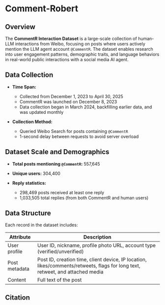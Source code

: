 # Comment-Robert

## Overview

The **CommentR Interaction Dataset** is a large-scale collection of human-LLM interactions from Weibo, focusing on posts where users actively mention the LLM agent account `@CommentR`. The dataset enables research into user engagement patterns, demographic traits, and language behaviors in real-world public interactions with a social media AI agent.

## Data Collection

* **Time Span:**

  * Collected from December 1, 2023 to April 30, 2025
  * CommentR was launched on December 8, 2023
  * Data collection began in March 2024, backfilling earlier data, and was updated monthly
* **Collection Method:**

  * Queried Weibo Search for posts containing `@CommentR`
  * 1-second delay between requests to avoid server overload

## Dataset Scale and Demographics

* **Total posts mentioning `@CommentR`:** 557,645

* **Unique users:** 304,400

* **Reply statistics:**

  * 298,469 posts received at least one reply
  * 1,033,505 total replies (from both CommentR and human users)

## Data Structure

Each record in the dataset includes:

| Attribute     | Description                                                                                                                   |
| ------------- | ----------------------------------------------------------------------------------------------------------------------------- |
| User profile  | User ID, nickname, profile photo URL, account type (verified/unverified)                                                      |
| Post metadata | Post ID, creation time, client device, IP location, likes/comments/retweets, flags for long text, retweet, and attached media |
| Content       | Full text of the post                                                                                                         |

## Citation


